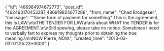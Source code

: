  {
   "id": "486964974672773",
   "post_id": "462493170453287_486919824677288",
   "from_name": "Chad Brodgesell",
   "message": "\"Some form of payment for something\" This is the agreement, this is LAW.\n\nTHE TENDER FOR LAW\n\nIs about WHAT the TENDER is for the AGREEMENT.\n\nStill spewing, please take no notice. Sometimes I need to verbally fart to express my thoughts prior to obtaining the true meaning.\n\nNOW Pierre, NOW.",
   "created_time": "2013-03-03T01:25:23+0000"
 }
